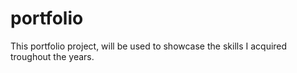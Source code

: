 # portfolio
This portfolio project, will be used to showcase the skills I acquired troughout the years.

